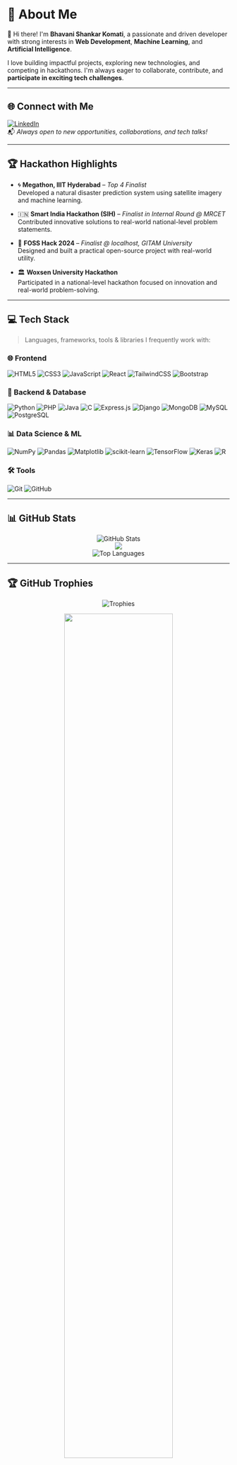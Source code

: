 # 💫 About Me

👋 Hi there! I'm **Bhavani Shankar Komati**, a passionate and driven developer with strong interests in **Web Development**, **Machine Learning**, and **Artificial Intelligence**. 

I love building impactful projects, exploring new technologies, and competing in hackathons. I'm always eager to collaborate, contribute, and **participate in exciting tech challenges**.

---

## 🌐 Connect with Me

[![LinkedIn](https://img.shields.io/badge/LinkedIn-%230077B5.svg?style=flat-square&logo=linkedin&logoColor=white)](https://linkedin.com/in/bhavani-sankar-komati)  
📬 *Always open to new opportunities, collaborations, and tech talks!*

---

## 🏆 Hackathon Highlights

- 🌀 **Megathon, IIIT Hyderabad** – *Top 4 Finalist*  
  Developed a natural disaster prediction system using satellite imagery and machine learning.

- 🇮🇳 **Smart India Hackathon (SIH)** – *Finalist in Internal Round @ MRCET*  
  Contributed innovative solutions to real-world national-level problem statements.

- 🐧 **FOSS Hack 2024** – *Finalist @ localhost, GITAM University*  
  Designed and built a practical open-source project with real-world utility.


- 🏛️ **Woxsen University Hackathon**   
  Participated in a national-level hackathon focused on innovation and real-world problem-solving.

---

## 💻 Tech Stack

> Languages, frameworks, tools & libraries I frequently work with:

### 🌐 Frontend  
![HTML5](https://img.shields.io/badge/html5-%23E34F26.svg?style=for-the-badge&logo=html5&logoColor=white)
![CSS3](https://img.shields.io/badge/css3-%231572B6.svg?style=for-the-badge&logo=css3&logoColor=white)
![JavaScript](https://img.shields.io/badge/javascript-%23323330.svg?style=for-the-badge&logo=javascript&logoColor=%23F7DF1E)
![React](https://img.shields.io/badge/react-%2320232a.svg?style=for-the-badge&logo=react&logoColor=%2361DAFB)
![TailwindCSS](https://img.shields.io/badge/tailwindcss-%2338B2AC.svg?style=for-the-badge&logo=tailwind-css&logoColor=white)
![Bootstrap](https://img.shields.io/badge/bootstrap-%238511FA.svg?style=for-the-badge&logo=bootstrap&logoColor=white)

### 🧩 Backend & Database  
![Python](https://img.shields.io/badge/python-3670A0?style=for-the-badge&logo=python&logoColor=ffdd54)
![PHP](https://img.shields.io/badge/php-%23777BB4.svg?style=for-the-badge&logo=php&logoColor=white)
![Java](https://img.shields.io/badge/java-%23ED8B00.svg?style=for-the-badge&logo=openjdk&logoColor=white)
![C](https://img.shields.io/badge/c-%2300599C.svg?style=for-the-badge&logo=c&logoColor=white)
![Express.js](https://img.shields.io/badge/express.js-%23404d59.svg?style=for-the-badge&logo=express&logoColor=%2361DAFB)
![Django](https://img.shields.io/badge/django-%23092E20.svg?style=for-the-badge&logo=django&logoColor=white)
![MongoDB](https://img.shields.io/badge/MongoDB-%234ea94b.svg?style=for-the-badge&logo=mongodb&logoColor=white)
![MySQL](https://img.shields.io/badge/mysql-4479A1.svg?style=for-the-badge&logo=mysql&logoColor=white)
![PostgreSQL](https://img.shields.io/badge/postgres-%23316192.svg?style=for-the-badge&logo=postgresql&logoColor=white)

### 📊 Data Science & ML  
![NumPy](https://img.shields.io/badge/numpy-%23013243.svg?style=for-the-badge&logo=numpy&logoColor=white)
![Pandas](https://img.shields.io/badge/pandas-%23150458.svg?style=for-the-badge&logo=pandas&logoColor=white)
![Matplotlib](https://img.shields.io/badge/Matplotlib-%23ffffff.svg?style=for-the-badge&logo=Matplotlib&logoColor=black)
![scikit-learn](https://img.shields.io/badge/scikit--learn-%23F7931E.svg?style=for-the-badge&logo=scikit-learn&logoColor=white)
![TensorFlow](https://img.shields.io/badge/TensorFlow-%23FF6F00.svg?style=for-the-badge&logo=TensorFlow&logoColor=white)
![Keras](https://img.shields.io/badge/Keras-%23D00000.svg?style=for-the-badge&logo=Keras&logoColor=white)
![R](https://img.shields.io/badge/r-%23276DC3.svg?style=for-the-badge&logo=r&logoColor=white)

### 🛠️ Tools  
![Git](https://img.shields.io/badge/git-%23F05033.svg?style=for-the-badge&logo=git&logoColor=white)
![GitHub](https://img.shields.io/badge/github-%23121011.svg?style=for-the-badge&logo=github&logoColor=white)

---

## 📊 GitHub Stats

<div align="center">

![GitHub Stats](https://github-readme-stats.vercel.app/api?username=KomatiBhavaniSankar&theme=blue_navy&hide_border=false&include_all_commits=false&count_private=false)  
![](https://nirzak-streak-stats.vercel.app/?user=KomatiBhavaniSankar&theme=blue_navy&hide_border=false)<br/>
![Top Languages](https://github-readme-stats.vercel.app/api/top-langs/?username=KomatiBhavaniSankar&theme=blue_navy&hide_border=false&include_all_commits=false&count_private=false&layout=compact)

</div>

---

## 🏆 GitHub Trophies

<div align="center">

![Trophies](https://github-profile-trophy.vercel.app/?username=KomatiBhavaniSankar&theme=blue_navy&no-frame=false&no-bg=true&margin-w=4)  

</div>



<div align="center">

<img src="https://user-images.githubusercontent.com/70382532/138322189-2db8df52-9dcb-40a0-88a8-c365466bd33d.gif" width="70%" />  

[![](https://visitcount.itsvg.in/api?id=KomatiBhavaniSankar&icon=0&color=0)](https://visitcount.itsvg.in)

</div>

---


